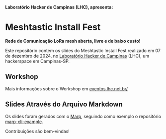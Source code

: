 **Laboratório Hacker de Campinas (LHC), apresenta:**

# Meshtastic Install Fest

**Rede de Comunicação LoRa mesh aberta, livre e de baixo custo!**

Este repositório contém os slides do Meshtastic Install Fest realizado em 07 de dezembro de 2024, no [Laboratório Hacker de Campinas](https://lhc.net.br) (LHC), um hackerspace em Campinas-SP.

## Workshop

Mais informações sobre o Workshop em [eventos.lhc.net.br/](https://eventos.lhc.net.br/event/meshtastic-install-fest-rede-de-comunicacao-lora-mesh-aberta-livre-e-de-baixo-custo)

## Slides Através do Arquivo Markdown

Os slides foram gerados com o [Marp](https://marp.app), seguindo como exemplo o repositório [marp-cli-example](https://github.com/yhatt/marp-cli-example).

Contribuições são bem-vindas!
